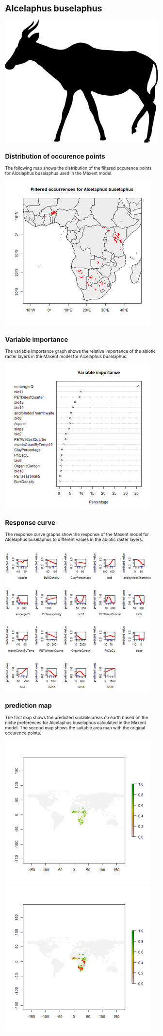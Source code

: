 # Alcelaphus buselaphus 

![](image_taxa.png) 

## Distribution of occurence points 
The following map shows the distribution of the filtered occurence points for Alcelaphus buselaphus used in the Maxent model. 

![](occurrences.png)
    
## Variable importance 
The variable importance graph shows the relative importance of the abiotic raster layers in the  Maxent model for Alcelaphus buselaphus. 

![](valid_maxent_variable_importance.png)
    
## Response curve 
The response curve graphs show the response of the Maxent model for Alcelaphus buselaphus to different values in the abiotic raster layers. 

![](valid_maxent_response_curve.png)
    
## prediction map 
The first map shows the predicted suitable areas on earth based on the niche preferences for Alcelaphus buselaphus calculated in the Maxent model. The second map shows the suitable area map with the original occurence points.

![](prediction_map.png)
![](prediction_occurence_map.png)
    
